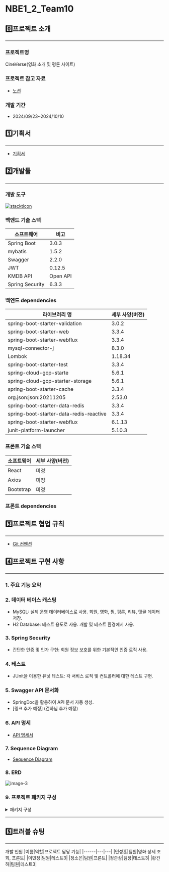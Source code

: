 # NBE1_2_Team10

## 0️⃣프로젝트 소개
---
### 프로젝트명
CineVerse(영화 소개 및 평론 사이트)
 
### 프로젝트 참고 자료
* [노션](https://www.notion.so/10-73b6a79c52864a1180dd000f85fafa0d)

### 개발 기간
* 2024/09/23~2024/10/10

## 1️⃣기획서
---
* [기획서](https://www.notion.so/10-35c8a466484541f59a01e0f2697663cb#722fc23c3df7433991eb46ab01c74900)

## 2️⃣개발툴
---
### 개발 도구

[![stackticon](https://firebasestorage.googleapis.com/v0/b/stackticon-81399.appspot.com/o/images%2F1728451050577?alt=media&token=0321c463-3a38-4c0d-b830-717d959179fa)](https://github.com/msdio/stackticon)

### 백엔드 기술 스택
| 소프트웨어           | 비고       |
|-----------------|----------|
| Spring Boot     | 3.0.3    |
| mybatis         | 1.5.2    |
| Swagger         | 2.2.0    |
| JWT             | 0.12.5   |
| KMDB API    | Open API |
| Spring Security | 6.3.3        |

### 백엔드 dependencies
| 라이브러리 명                                 | 세부 사양(버전) |
|-----------------------------------------|-----------|
| spring-boot-starter-validation          | 3.0.2     |
| spring-boot-starter-web                 | 3.3.4     |
| spring-boot-starter-webflux             | 3.3.4     |
| mysql-connector-j                       | 8.3.0     |
| Lombok                                  | 1.18.34   |
| spring-boot-starter-test                | 3.3.4     |
| spring-cloud-gcp-starte                 | 5.6.1     |
| spring-cloud-gcp-starter-storage        | 5.6.1     |
| spring-boot-starter-cache               | 3.3.4     |
| org.json:json:20211205                  | 2.53.0    |
| spring-boot-starter-data-redis          | 3.3.4     |
| spring-boot-starter-data-redis-reactive | 3.3.4     |
| spring-boot-starter-webflux             | 6.1.13    |
| junit-platform-launcher                 | 5.10.3    |


### 프론트 기술 스택
| 소프트웨어     | 세부 사양(버전) |
|-----------|-----------|
| React     | 미정        |
| Axios     | 미정        |
| Bootstrap | 미정        |

### 프론트 dependencies


## 3️⃣프로젝트 협업 규칙
---
* [Git 컨벤션](https://github.com/prgrms-be-devcourse/NBE1_2_Team10/blob/main/git%20convention/README.md)


## 4️⃣프로젝트 구현 사항
---

### 1. 주요 기능 요약
### 2. 데이터 베이스 캐스팅
* MySQL: 실제 운영 데이터베이스로 사용. 회원, 영화, 찜, 평론, 리뷰, 댓글 데이터 저장.
* H2 Database: 테스트 용도로 사용. 개발 및 테스트 환경에서 사용.

### 3. Spring Security
* 간단한 인증 및 인가 구현: 회원 정보 보호를 위한 기본적인 인증 로직 사용.

### 4. 테스트
* JUnit을 이용한 유닛 테스트: 각 서비스 로직 및 컨트롤러에 대한 테스트 구현.

### 5. Swagger API 문서화
* SpringDoc을 활용하여 API 문서 자동 생성.
* [링크 추가 예정] (건하님 추가 예정)

### 6. API 명세
* [API 명세서](https://www.notion.so/API-09eb6088fc2143f6928fe70135e73405)

### 7. Sequence Diagram
* [Sequence Diagram](https://www.notion.so/11990d1ee4be810593e0f3a71943910b)

### 8. ERD
![image-3](https://github.com/user-attachments/assets/e0dc7923-1ba3-4389-bc5d-325a5fd1536b)


### 9. 프로젝트 패키지 구성
<details><summary> 패키지 구성 </summary>
    application

    ├─main
    │  ├─java
    │  │  └─core
    │  │      └─application
    │  │          │  Application.java
    │  │          │
    
    │  │          ├─config
    │  │          │  │  PrivateConfig.java
    │  │          │  │  SwaggerConfig.java
    │  │          │  │  WebClientConfig.java
    │  │          │  │
    
    │  │          │  └─mybatis
    │  │          │          MyBatisConfig.java
    │  │          │          UUIDTypeHandler.java
    │  │          │
    
    │  │          ├─movies
    │  │          │  ├─constant
    │  │          │  │      CommentSort.java
    │  │          │  │      Genre.java
    │  │          │  │      MovieSearch.java
    │  │          │  │
    
    │  │          │  ├─controller
    │  │          │  │      CommentController.java
    │  │          │  │      GlobalExceptionHandler.java
    │  │          │  │      MovieController.java
    │  │          │  │      MovieExceptionAdvice.java
    │  │          │  │
    
    │  │          │  ├─exception
    │  │          │  │      ExceptionResult.java
    │  │          │  │      InvalidReactionException.java
    │  │          │  │      NoMovieException.java
    │  │          │  │      NotFoundCommentException.java
    │  │          │  │      WrongAccessException.java
    │  │          │  │      WrongWriteCommentException.java
    │  │          │  │
    
    │  │          │  ├─models
    │  │          │  │  ├─dto
    │  │          │  │  │      CommentReactionRespDTO.java
    │  │          │  │  │      CommentRespDTO.java
    │  │          │  │  │      CommentWriteReqDTO.java
    │  │          │  │  │      MainPageMovieRespDTO.java
    │  │          │  │  │      MainPageMoviesRespDTO.java
    │  │          │  │  │      MovieDetailRespDTO.java
    │  │          │  │  │      MovieSearchRespDTO.java
    │  │          │  │  │
    
    │  │          │  │  └─entities
    │  │          │  │          CachedMovieEntity.java
    │  │          │  │          CommentEntity.java
    │  │          │  │
    
    │  │          │  ├─repositories
    │  │          │  │  │  CachedMovieRepository.java
    │  │          │  │  │  CachedMovieRepositoryImpl.java
    │  │          │  │  │  CommentDislikeRepository.java
    │  │          │  │  │  CommentLikeRepository.java
    │  │          │  │  │  CommentRepository.java
    │  │          │  │  │  CommentRepositoryImpl.java
    │  │          │  │  │
    
    │  │          │  │  └─mapper
    │  │          │  │          CachedMovieMapper.java
    │  │          │  │          CommentDislikeMapper.java
    │  │          │  │          CommentLikeMapper.java
    │  │          │  │          CommentMapper.java
    │  │          │  │
    
    │  │          │  └─service
    │  │          │          CommentService.java
    │  │          │          MovieService.java
    │  │          │          MovieServiceImpl.java
    │  │          │
    
    │  │          ├─reviews
    │  │          │  │  ReviewExceptionHandler.java
    │  │          │  │
    
    │  │          │  ├─controllers
    │  │          │  │      ReviewCommentController.java
    │  │          │  │
    
    │  │          │  ├─exceptions
    │  │          │  │      InvalidCommentContentException.java
    │  │          │  │      NoReviewCommentFoundException.java
    │  │          │  │      NoReviewFoundException.java
    │  │          │  │      NotCommentOwnerException.java
    │  │          │  │
    
    │  │          │  ├─models
    │  │          │  │  ├─dto
    │  │          │  │  │  ├─request
    │  │          │  │  │  │      CommonCommentReqDTO.java
    │  │          │  │  │  │      CreateCommentReqDTO.java
    │  │          │  │  │  │      EditCommentReqDTO.java
    │  │          │  │  │  │
    
    │  │          │  │  │  └─response
    │  │          │  │  │          CommonCommentRespDTO.java
    │  │          │  │  │          CreateCommentRespDTO.java
    │  │          │  │  │          EditCommentRespDTO.java
    │  │          │  │  │          MessageRespDTO.java
    │  │          │  │  │          ShowCommentsRespDTO.java
    │  │          │  │  │
    
    │  │          │  │  └─entities
    │  │          │  │          ReviewCommentEntity.java
    │  │          │  │          ReviewEntity.java
    │  │          │  │
    
    │  │          │  ├─repositories
    │  │          │  │  │  ReviewCommentRepository.java
    │  │          │  │  │  ReviewRepository.java
    │  │          │  │  │
    
    │  │          │  │  ├─mapper
    │  │          │  │  │      ReviewMapper.java
    │  │          │  │  │
    
    │  │          │  │  └─mybatis
    │  │          │  │          MyBatisReviewCommentRepository.java
    │  │          │  │          ReviewCommentMapperProvider.java
    │  │          │  │          ReviewMapperProvider.java
    │  │          │  │
    
    │  │          │  └─services
    │  │          │          ReviewCommentService.java
    │  │          │          ReviewCommentServiceImpl.java
    │  │          │          ReviewCommentSortOrder.java
    │  │          │          ReviewService.java
    │  │          │          ReviewSortOrder.java
    │  │          │
    
    │  │          └─users
    │  │              ├─mapper
    │  │              │      DibMapper.java
    │  │              │      UserMapper.java
    │  │              │
    
    │  │              ├─models
    │  │              │  ├─dto
    │  │              │  │      DibDetailRespDTO.java
    │  │              │  │      DibRespDTO.java
    │  │              │  │      MessageResponseDTO.java
    │  │              │  │      MyPageRespDTO.java
    │  │              │  │      UserDTO.java
    │  │              │  │
    
    │  │              │  └─entities
    │  │              │          DibEntity.java
    │  │              │          UserEntity.java
    │  │              │          UserRole.java
    │  │              │
    
    │  │              ├─repositories
    │  │              │      DibRepository.java
    │  │              │      DibRepositoryImpl.java
    │  │              │      UserRepository.java
    │  │              │      UserRepositoryImpl.java
    │  │              │
    
    │  │              └─service
    │  │                      DibService.java
    │  │                      DibServiceImpl.java
    │  │                      MyPageService.java
    │  │                      MyPageServiceImpl.java
    │  │                      UserService.java
    │  │
    
    │  └─resources
    │      │  application.properties
    │      │
    
    │      ├─mappers
    │      │  ├─movies
    │      │  │      CacheMovieMapper.xml
    │      │  │      CommentDislikeMapper.xml
    │      │  │      CommentLikeMapper.xml
    │      │  │      CommentMapper.xml
    │      │  │
    
    │      │  ├─review
    │      │  │      ReviewMapper.xml
    │      │  │
    
    │      │  └─users
    │      │          DibMapper.xml
    │      │          UserMapper.xml
    │      │
    
    │      └─privates
    │              private.properties
    │
    
    └─test
        └─java
            └─core
                └─application
                │  ApplicationTests.java
                │
    
                ├─movies
                │  ├─contoller
                │  │      MovieContollerTest.java
                │  │
    
                │  ├─repository
                │  │      CommentRepositoryTest.java
                │  │      MovieRepositoryTest.java
                │  │
    
                │  └─service
                │          CommentServiceTest.java
                │          MovieServiceTest.java
                │
    
                ├─reviews
                │  ├─repositories
                │  │      ReviewCommentRepositoryTest.java
                │  │
    
                │  └─services
                │          ReviewCommentServiceImplTest.java
                │
    
                └─users
                    ├─repositories
                    │      DibRepositoryImplTest.java
                    │      UserRepositoryImplTest.java
                    │
    
                    └─service
                            DibServiceImplTest.java
                            MyPageServiceImplTest.java

</details>

---

## 5️⃣트러블 슈팅


---
개발 인원
|이름|역할|프로젝트 담당 기능|
|------|---|---|
|민성훈|팀원|영화 상세 조회, 프론트|
|이민정|팀원|테스트3|
|정소은|팀원|프론트|
|정준상|팀장|테스트3|
|황건하|팀원|테스트3|
